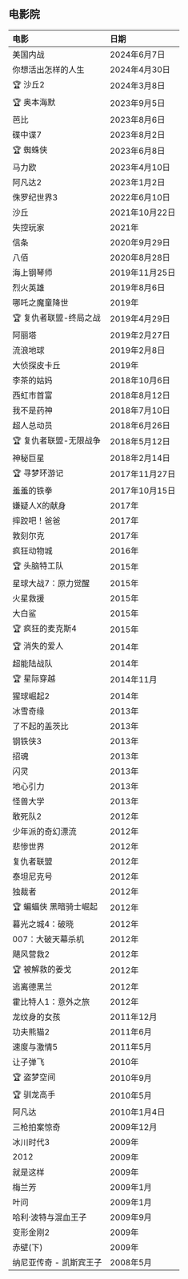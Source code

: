 ## 电影院

| 电影 | 日期 |
|:----|:---------------------------------------|
| 美国内战 | 2024年6月7日 |
| 你想活出怎样的人生 | 2024年4月30日 |
|🏆 沙丘2|   2024年3月8日 |
|🏆 奥本海默|2023年9月5日 |
|芭比|  2023年8月6日 |
|碟中谍7|2023年8月2日 |
|🏆 蜘蛛侠| 2023年6月8日 |
|马力欧| 2023年4月10日 |
|阿凡达2| 2023年1月2日 |
|侏罗纪世界3|2022年6月10日|
|沙丘|2021年10月22日|
|失控玩家|2021年|
|信条|2020年9月29日|
|八佰|2020年8月28日|
|海上钢琴师|2019年11月25日|
|烈火英雄|2019年8月6日|
|哪吒之魔童降世 |2019年|
|🏆 复仇者联盟-终局之战|2019年4月29日|
|阿丽塔|2019年2月27日|
|流浪地球|2019年2月8日|
|大侦探皮卡丘|2019年|
|李茶的姑妈|2018年10月6日|
|西虹市首富|2018年8月12日|
|我不是药神|2018年7月10日|
|超人总动员|2018年6月26日|
|🏆 复仇者联盟-无限战争|2018年5月12日|
|神秘巨星|2018年2月14日|
|🏆 寻梦环游记|2017年11月27日|
|羞羞的铁拳|2017年10月15日|
|嫌疑人X的献身|2017年|
|摔跤吧！爸爸 |2017年|
|敦刻尔克|2017年|
|疯狂动物城|2016年|
|🏆 头脑特工队|2015年|
|星球大战7：原力觉醒|2015年|
|火星救援|2015年|
|大白鲨|2015年|
|🏆 疯狂的麦克斯4|2015年|
|🏆 消失的爱人|2014年|
|超能陆战队|2014年|
|🏆 星际穿越|2014年11月|
|猩球崛起2|2014年|
|冰雪奇缘|2013年|
|了不起的盖茨比|2013年|
|钢铁侠3|2013年|
|招魂|2013年|
|闪灵|2013年|
|地心引力|2013年|
|怪兽大学|2013年|
|敢死队2|2012年|
|少年派的奇幻漂流|2012年|
|悲惨世界|2012年|
|复仇者联盟|2012年|
|泰坦尼克号|2012年|
|独裁者|2012年|
|🏆 蝙蝠侠 黑暗骑士崛起|2012年|
|暮光之城4：破晓|2012年|
|007：大破天幕杀机|2012年|
|飓风营救2|2012年|
|🏆 被解救的姜戈|2012年|
|逃离德黑兰|2012年|
|霍比特人1：意外之旅|2012年|
|龙纹身的女孩|2011年12月|
|功夫熊猫2|2011年6月|
|速度与激情5|2011年5月|
|让子弹飞|2010年|
|🏆 盗梦空间|2010年9月|
|🏆 驯龙高手|2010年5月|
|阿凡达|2010年1月4日|
|三枪拍案惊奇|2009年12月|
|冰川时代3|2009年|
|2012|2009年|
|就是这样|2009年|
|梅兰芳|2009年1月|
|叶问|2009年1月|
|哈利·波特与混血王子 |2009年9月|
|变形金刚2|2009年|
|赤壁(下)|2009年|
|纳尼亚传奇 - 凯斯宾王子|2008年5月|